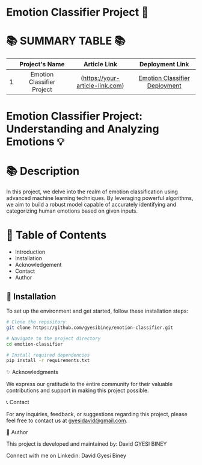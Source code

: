 # Emotion Classifier Project 🚀

📚 **SUMMARY TABLE 📚**
=========================
|  | Project's Name          | Article Link                                                  | Deployment Link                                            |
|:-:|:------------------------:|:--------------------------------------------------------------:|:----------------------------------------------------------:|
| 1 | Emotion Classifier Project|  (https://your-article-link.com)                             | [Emotion Classifier Deployment](https://gyesibiney-emotions-app2.hf.space/docs) |

# Emotion Classifier Project: Understanding and Analyzing Emotions 💡

📚 **Description**
=======================
In this project, we delve into the realm of emotion classification using advanced machine learning techniques. By leveraging powerful algorithms, we aim to build a robust model capable of accurately identifying and categorizing human emotions based on given inputs.

📖 **Table of Contents**
=======================
- Introduction
- Installation
- Acknowledgement
- Contact
- Author

🔧 **Installation**
---------------------
To set up the environment and get started, follow these installation steps:

```bash
# Clone the repository
git clone https://github.com/gyesibiney/emotion-classifier.git

# Navigate to the project directory
cd emotion-classifier

# Install required dependencies
pip install -r requirements.txt
```

✨ Acknowledgments

We express our gratitude to the entire community for their valuable contributions and support in making this project possible.

📞 Contact

For any inquiries, feedback, or suggestions regarding this project, please feel free to contact us at gyesidavid@gmail.com.

👥 Author

This project is developed and maintained by:
David GYESI BINEY

Connect with me on Linkedin: David Gyesi Biney
